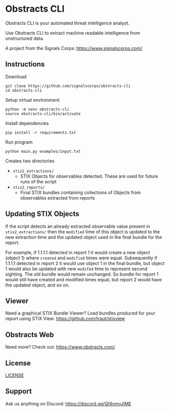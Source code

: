 # Obstracts CLI

Obstracts CLI is your automated threat intelligence analyst.

Use Obstracts CLI to extract machine readable intelligence from unstructured data.

A project from the Signals Corps: https://www.signalscorps.com/ 


## Instructions

Download

```
git clone https://github.com/signalscorps/obstracts-cli
cd obstracts-cli
```

Setup virtual environment

```
python -m venv obstracts-cli
source obstracts-cli/bin/activate
```

Install dependencies

```
pip install -r requirements.txt
```

Run program

```
python main.py examples/input.txt
```

Creates two directories

* `stix2_extractions/`
	* STIX Objects for observables detected. These are used for future runs of the script
* `stix2_reports/`
	* Final STIX bundles containing collections of Objects from observables extracted from reports

## Updating STIX Objects

If the script detects an already extracted observable value present in `stix2_extractions/` then the `modified` time of this object is updated to the new extraction time and the updated object used in the final bundle for the report.

For example, if 1.1.1.1 detected in report 1 it would create a new object (object 1) where `created` and `modified` times were equal. Subsequently if 1.1.1.1 detected in report 2 it would use object 1 in the final bundle, but object 1 would also be updated with new `modifed` time to represent second sighting. The old bundle would remain unchanged. So bundle for report 1 would still have created and modified times equal, but report 2 would have the updated object, and so on.

## Viewer

Need a graphical STIX Bundle Viewer? Load bundles produced for your report using STIX View: https://github.com/traut/stixview

## Obstracts Web

Need more? Check out: https://www.obstracts.com/

## License

[LICENSE](/LICENSE)

## Support

Ask us anything on Discord: https://discord.gg/Qf4nmyJjME